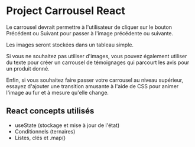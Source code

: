 # Project Carrousel React

Le carrousel devrait permettre à l'utilisateur de cliquer sur le bouton Précédent ou Suivant pour passer à l'image précédente ou suivante.

Les images seront stockées dans un tableau simple.

Si vous ne souhaitez pas utiliser d'images, vous pouvez également utiliser du texte pour créer un carrousel de témoignages qui parcourt les avis pour un produit donné.

Enfin, si vous souhaitez faire passer votre carrousel au niveau supérieur, essayez d'ajouter une transition amusante à l'aide de CSS pour animer l'image au fur et à mesure qu'elle change.

## React concepts utilisés

- useState (stockage et mise à jour de l'état)
- Conditionnels (ternaires)
- Listes, clés et .map()